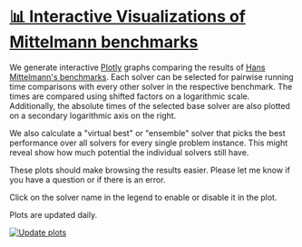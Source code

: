 # [📊 Interactive Visualizations of Mittelmann benchmarks](https://mattmilten.github.io/mittelmann-plots/)

We generate interactive [Plotly](https://plotly.com/python/) graphs comparing the results of [Hans Mittelmann's benchmarks](http://plato.asu.edu/bench.html). Each solver can be selected for pairwise running time comparisons with every other solver in the respective benchmark. The times are compared using shifted factors on a logarithmic scale. Additionally, the absolute times of the selected base solver are also plotted on a secondary logarithmic axis on the right.

We also calculate a "virtual best" or "ensemble" solver that picks the best performance over all solvers for every single problem instance. This might reveal show how much potential the individual solvers still have.

These plots should make browsing the results easier. Please let me know if you have a question or if there is an error.

Click on the solver name in the legend to enable or disable it in the plot.

Plots are updated daily.

[![Update plots](https://github.com/mattmilten/mittelmann-plots/workflows/Update%20plots/badge.svg)](https://github.com/mattmilten/mittelmann-plots/actions/workflows/run-python.yml)

